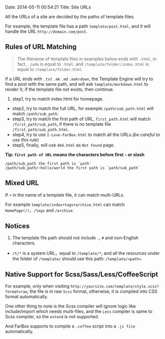 Date: 2014-05-11 00:54:21
Title: Site URLs

All the URLs of a site are decided by the paths of template files.

For example, the template file has a path `template/post.html`, and it will handle the URL `http://domain.com/post`.

## Rules of URL Matching

> The filename of template files in examples below ends with `.html`, in fact, `.jade` is equal to `.html`.
> and `/template/folder/index.html` is equal to `/template/folder.html`.

If a URL ends with `.txt` `.mk`  `.md` `.makrdown`, the Template Engine will try to find a post with the same path, and will ask `template/markdown.html` to render it; if the template file not exists, then continue.

1. step1, try to match index.html for homepage.
- step2, try to match the full URL, for example `/path/sub_path.html` will match `/path/sub_path`.
- step3, try to match the first path of URL, `first_path.html` will match `/first_path/sub_path`, if there is no template file `/first_path/sub_path.html`.
- step4, try to use `I-Love-FarBox.html` to match all the URLs.(*be careful to use this rule*)
- step5, finally, will use `404.html` as `Not Found` page.

**Tip: `first path of URL` means the characters before first `~` or slash**
```
/path/sub_path the first path is `path`
/path/sub_path/~hello/world the first path is `path/sub_path`
```

## Mixed URL

If `+` in the name of a template file, it can match multi-URLs.

For example `template/index+tags+archive.html` can match `HomePage(/)`、`/tags` and `/archive`.


## Notices
1. The template file path should not include `.`, `#` and non-English characters.
- `/t/*` is a system URL，equal to `/template/*`; and all the resources under the folder of `/template/` should use this path: `/template/<path>`.


## Native Support for Scss/Sass/Less/CoffeeScript

For example, only when visiting `http://yoursite.com/template/style.scss?format=raw`, the file is in raw `Scss` format, otherwise, it is compiled into CSS format automatically.

One other thing to note is the Scss compiler will ignore logic like include/import which needs multi-files, and the `Less` compiler is same to Scss compiler, so the `extend` is not supported.

And FarBox supports to compile a `.coffee` script into a `.js file` automatically.

